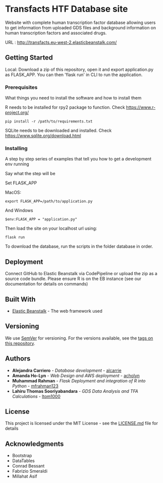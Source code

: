 # Transfacts HTF Database site

Website with complete human transcription factor database allowing users to get information from uploaded GDS files and background information on human transcription factors and associated drugs.

URL : http://transfacts.eu-west-2.elasticbeanstalk.com/

## Getting Started

Local: Download a zip of this repository, open it and export application.py as FLASK_APP. You can then 'flask run' in CLI to run the application.

### Prerequisites

What things you need to install the software and how to install them

R needs to be installed for rpy2 package to function. Check https://www.r-project.org/

```
pip install -r /path/to/requirements.txt
```
SQLite needs to be downloaded and installed. Check https://www.sqlite.org/download.html


### Installing

A step by step series of examples that tell you how to get a development env running

Say what the step will be

Set FLASK_APP

MacOS:
```
export FLASK_APP=/path/to/application.py
```

And Windows 

```
$env:FLASK_APP = "application.py"
```

Then load the site on your localhost url using:

```
flask run
```

To download the database, run the scripts in the folder database in order.

## Deployment

Connect GitHub to Elastic Beanstalk via CodePipeline or upload the zip as a source code bundle. Please ensure R is on the EB instance (see our documentation for details on commands)

## Built With

* [Elastic Beanstalk](https://docs.aws.amazon.com/elastic-beanstalk/index.html) - The web framework used



## Versioning

We use [SemVer](http://semver.org/) for versioning. For the versions available, see the [tags on this repository](https://github.com/your/project/tags). 

## Authors

* **Alejandra Carriero** - *Database development* - [alcarrie](https://github.com/alcarrie)
* **Amanda Ho-Lyn** - *Web Design and AWS deployment* - [acholyn](https://github.com/acholyn)
* **Muhammad Rahman** - *Flask Deployment and integration of R into Python* - [mfrahman123](https://github.com/mfrahman123)
* **Lahiru Thomas Sooriyabandara** - *GDS Data Analysis and TFA Calculations* - [ltom1000](https://github.com/ltom1000)


## License

This project is licensed under the MIT License - see the [LICENSE.md](LICENSE.md) file for details

## Acknowledgments

* Bootstrap
* DataTables
* Conrad Bessant
* Fabrizio Smeraldi
* Millahat Asif
